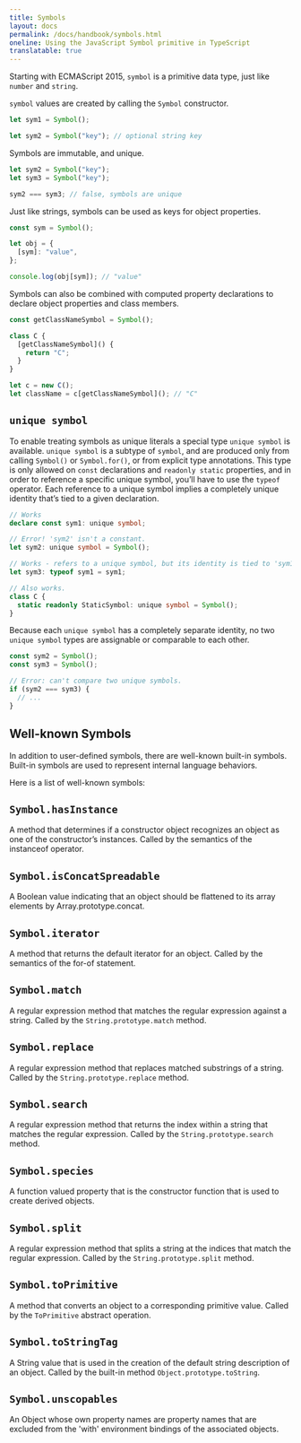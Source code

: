 ```yaml
---
title: Symbols
layout: docs
permalink: /docs/handbook/symbols.html
oneline: Using the JavaScript Symbol primitive in TypeScript
translatable: true
---
```


Starting with ECMAScript 2015, `symbol` is a primitive data type, just like `number` and `string`.

`symbol` values are created by calling the `Symbol` constructor.

```ts
let sym1 = Symbol();

let sym2 = Symbol("key"); // optional string key
```

Symbols are immutable, and unique.

```ts
let sym2 = Symbol("key");
let sym3 = Symbol("key");

sym2 === sym3; // false, symbols are unique
```

Just like strings, symbols can be used as keys for object properties.

```ts
const sym = Symbol();

let obj = {
  [sym]: "value",
};

console.log(obj[sym]); // "value"
```

Symbols can also be combined with computed property declarations to declare object properties and class members.

```ts
const getClassNameSymbol = Symbol();

class C {
  [getClassNameSymbol]() {
    return "C";
  }
}

let c = new C();
let className = c[getClassNameSymbol](); // "C"
```

## `unique symbol`

To enable treating symbols as unique literals a special type `unique symbol` is available. `unique symbol` is a subtype of `symbol`, and are produced only from calling `Symbol()` or `Symbol.for()`, or from explicit type annotations. This type is only allowed on `const` declarations and `readonly static` properties, and in order to reference a specific unique symbol, you’ll have to use the `typeof` operator. Each reference to a unique symbol implies a completely unique identity that’s tied to a given declaration.

```ts
// Works
declare const sym1: unique symbol;

// Error! 'sym2' isn't a constant.
let sym2: unique symbol = Symbol();

// Works - refers to a unique symbol, but its identity is tied to 'sym1'.
let sym3: typeof sym1 = sym1;

// Also works.
class C {
  static readonly StaticSymbol: unique symbol = Symbol();
}
```

Because each `unique symbol` has a completely separate identity, no two `unique symbol` types are assignable or comparable to each other.

```ts
const sym2 = Symbol();
const sym3 = Symbol();

// Error: can't compare two unique symbols.
if (sym2 === sym3) {
  // ...
}
```

## Well-known Symbols

In addition to user-defined symbols, there are well-known built-in symbols.
Built-in symbols are used to represent internal language behaviors.

Here is a list of well-known symbols:

## `Symbol.hasInstance`

A method that determines if a constructor object recognizes an object as one of the constructor’s instances. Called by the semantics of the instanceof operator.

## `Symbol.isConcatSpreadable`

A Boolean value indicating that an object should be flattened to its array elements by Array.prototype.concat.

## `Symbol.iterator`

A method that returns the default iterator for an object. Called by the semantics of the for-of statement.

## `Symbol.match`

A regular expression method that matches the regular expression against a string. Called by the `String.prototype.match` method.

## `Symbol.replace`

A regular expression method that replaces matched substrings of a string. Called by the `String.prototype.replace` method.

## `Symbol.search`

A regular expression method that returns the index within a string that matches the regular expression. Called by the `String.prototype.search` method.

## `Symbol.species`

A function valued property that is the constructor function that is used to create derived objects.

## `Symbol.split`

A regular expression method that splits a string at the indices that match the regular expression.
Called by the `String.prototype.split` method.

## `Symbol.toPrimitive`

A method that converts an object to a corresponding primitive value.
Called by the `ToPrimitive` abstract operation.

## `Symbol.toStringTag`

A String value that is used in the creation of the default string description of an object.
Called by the built-in method `Object.prototype.toString`.

## `Symbol.unscopables`

An Object whose own property names are property names that are excluded from the 'with' environment bindings of the associated objects.
